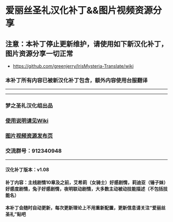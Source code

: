 # 爱丽丝圣礼汉化补丁&&图片视频资源分享

## 注意：本补丁停止更新维护，请使用如下新汉化补丁，图片资源分享一切正常  
* https://github.com/greenjerry/IrisMysteria-Translate/wiki
### 本补丁所有内容已被新汉化补丁包含，额外内容使用台服翻译  
***
***

### 梦之圣礼汉化组出品
### [使用说明请见Wiki](https://github.com/greenjerry/IrisMysteria/wiki)
### [图片视频资源发布页](https://github.com/greenjerry/IrisMysteria/wiki/Images)
### 交流群号：912340948

***

#### 汉化补丁版本：v1.08
#### 补丁内容：主线剧情10章及之前，艾希莉（女骑士）好感剧情，莉迪亚（锤子妹）好感度剧情，兔子好感剧情，夜明联动剧情，大多数主动被动技能描述（不包括技能名）
#### 本补丁会随时自动更新，每次更新理论上不用重新配置，更新信息请关注“爱丽丝圣礼”贴吧
